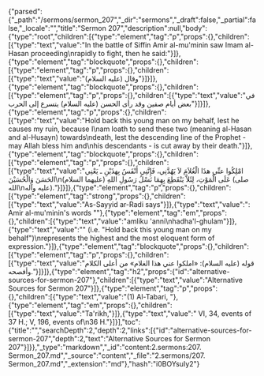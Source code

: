 {"parsed":{"_path":"/sermons/sermon_207","_dir":"sermons","_draft":false,"_partial":false,"_locale":"","title":"Sermon 207","description":null,"body":{"type":"root","children":[{"type":"element","tag":"p","props":{},"children":[{"type":"text","value":"In the battle of Siffin Amir al-mu'minin saw Imam al-Hasan proceeding\nrapidly to fight, then he said:"}]},{"type":"element","tag":"blockquote","props":{},"children":[{"type":"element","tag":"p","props":{},"children":[{"type":"text","value":"وقال (عليه السلام)"}]}]},{"type":"element","tag":"blockquote","props":{},"children":[{"type":"element","tag":"p","props":{},"children":[{"type":"text","value":"في بعض أيام صفين وقد رأى الحسن (عليه السلام) يتسرع إلى الحرب"}]}]},{"type":"element","tag":"p","props":{},"children":[{"type":"text","value":"Hold back this young man on my behalf, lest he causes my ruin, because I\nam loath to send these two (meaning al-Hasan and al-Husayn) towards\ndeath, lest the descending line of the Prophet - may Allah bless him and\nhis descendants - is cut away by their death."}]},{"type":"element","tag":"blockquote","props":{},"children":[{"type":"element","tag":"p","props":{},"children":[{"type":"text","value":"امْلِكُوا عنِّي هذَا الْغُلاَمَ لاَ يَهُدَّنِي، فَإِنَّنِي أَنْفَسُ بِهذَيْنِ ـ يَعْنِي الحَسَنَ وَالْحُسَيْنَ\n(عليهما السلام) عَلَى الْمَوْتِ، لِئَلاَّ يَنْقَطِعَ بِهِمَا نَسْلُ رَسُولِ اللهِ (صلى الله\nعليه وآله)."}]}]},{"type":"element","tag":"p","props":{},"children":[{"type":"element","tag":"strong","props":{},"children":[{"type":"text","value":"As-Sayyid ar-Radi says"}]},{"type":"text","value":": Amir al-mu'minin's words \""},{"type":"element","tag":"em","props":{},"children":[{"type":"text","value":"amliku 'anni\nhadha'l-ghulam"}]},{"type":"text","value":"\" (i.e. \"Hold back this young man on my behalf\")\nrepresents the highest and the most eloquent form of expression."}]},{"type":"element","tag":"blockquote","props":{},"children":[{"type":"element","tag":"p","props":{},"children":[{"type":"text","value":"قوله (عليه السلام): «املكوا عني هذا الغلام» من أعلى الكلام وأفصحه."}]}]},{"type":"element","tag":"h2","props":{"id":"alternative-sources-for-sermon-207"},"children":[{"type":"text","value":"Alternative Sources for Sermon 207"}]},{"type":"element","tag":"p","props":{},"children":[{"type":"text","value":"(1) Al-Tabari, "},{"type":"element","tag":"em","props":{},"children":[{"type":"text","value":"Ta'rikh,"}]},{"type":"text","value":" VI, 34, events of 37 H.; V, 196, events of\n36 H."}]}],"toc":{"title":"","searchDepth":2,"depth":2,"links":[{"id":"alternative-sources-for-sermon-207","depth":2,"text":"Alternative Sources for Sermon 207"}]}},"_type":"markdown","_id":"content:2.sermons:207. Sermon_207.md","_source":"content","_file":"2.sermons/207. Sermon_207.md","_extension":"md"},"hash":"i0BOYsuIy2"}